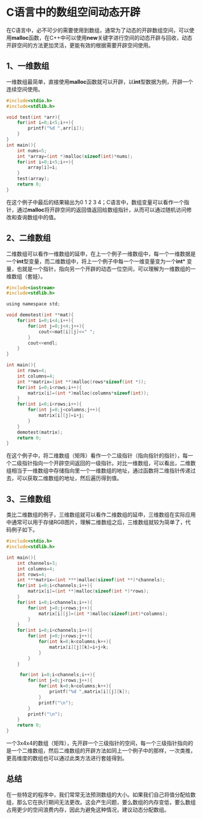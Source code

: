 # C语言中的数组空间动态开辟
  在C语言中，必不可少的需要使用到数组，通常为了动态的开辟数组空间，可以使用**malloc**函数，在C++中可以使用**new**关键字进行空间的动态开辟与回收，动态开辟空间的方法更加灵活，更能有效的根据需要开辟空间使用。
## 1、一维数组
一维数组最简单，直接使用**malloc**函数就可以开辟，以**int**型数据为例，开辟一个连续空间使用。
```c
#include<stdio.h>
#include<stdlib.h>

void test(int *arr){
    for(int i=0;i<5;i++){
        printf("%d ",arr[i]);
    }
}
int main(){
    int nums=5;
    int *array=(int *)malloc(sizeof(int)*nums);
    for(int i=0;i<5;i++){
        array[i]=i;
    }
    test(array);
    return 0;
}
```
在这个例子中最后的结果输出为0 1 2 3 4；C语言中，数组变量可以看作一个指针，通过**malloc**将开辟空间的返回值返回给数组指针，从而可以通过随机访问修改和查询数组中的值。
## 2、二维数组
二维数组可以看作一维数组的延申，在上一个例子一维数组中，每一个一维数据是一个**int**型变量，而二维数组中，将上一个例子中每一个一维变量变为一个**int*** 变量，也就是一个指针，指向另一个开辟的动态一位空间，可以理解为一维数组的一维数组（套娃）。
```c
#include<iostream>
#include<stdlib.h>

using namespace std;

void demotest(int **mat){
    for(int i=0;i<4;i++){
        for(int j=0;j<4;j++){
            cout<<mat[i][j]<<" ";
        }
        cout<<endl;
    }
}

int main(){
    int rows=4;
    int columns=4;
    int **matrix=(int **)malloc(rows*sizeof(int *));
    for(int i=0;i<rows;i++){
        matrix[i]=(int *)malloc(columns*sizeof(int));
    }
    for(int i=0;i<rows;i++){
        for(int j=0;j<columns;j++){
            matrix[i][j]=i+j;
        }
    }
    demotest(matrix);
	return 0;
}
```
在这个例子中，将二维数组（矩阵）看作一个二级指针（指向指针的指针），每一个二级指针指向一个开辟空间返回的一级指针。对比一维数组，可以看出，二维数组相当于一维数组中存储指向里一个一维数组的地址，通过函数将二维指针传递过去，可以获取二维数组的地址，然后遍历得到值。
## 3、三维数组
类比二维数组的例子，三维数组就可以看作二维数组的延申，三维数组在实际应用中通常可以用于存储RGB图片，理解二维数组之后，三维数组就较为简单了，代码例子如下。
```c
#include<stdio.h>
#include<stdlib.h>

int main(){
    int channels=3;
    int columns=4;
    int rows=4;
    int ***matrix=(int ***)malloc(sizeof(int **)*channels);
    for(int i=0;i<channels;i++){
        matrix[i]=(int **)malloc(sizeof(int *)*rows);
    }
    for(int i=0;i<channels;i++){
        for(int j=0;j<rows;j++){
            matrix[i][j]=(int *)malloc(sizeof(int)*columns);
        }
    }
    for(int i=0;i<channels;i++){
        for(int j=0;j<rows;j++){
            for(int k=0;k<columns;k++){
                matrix[i][j][k]=i+j+k;
            }
        }
    }

     for(int i=0;i<channels;i++){
        for(int j=0;j<rows;j++){
            for(int k=0;k<columns;k++){
                printf("%d ",matrix[i][j][k]);
            }
            printf("\n");
        }
        printf("\n");
    }
    return 0;
}
```
一个3x4x4的数组（矩阵），先开辟一个三级指针的空间，每一个三级指针指向的是一个二维数组，然后二维数组的开辟方法如同上一个例子中的那样，一次类推，更高维度的数组也可以通过此类方法进行套娃得到。
## 总结
在一些特定的程序中，我们常常无法预测数组的大小。如果我们自己将值分配给数组，那么它在执行期间无法更改。这会产生问题，要么数组的内存变低，要么数组占用更少的空间浪费内存，因此为避免这种情况，建议动态分配数组。